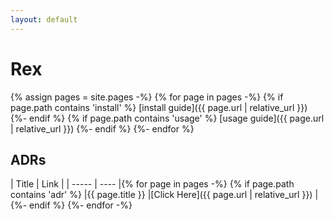 ```yaml
---
layout: default
---
```


# Rex

{% assign pages = site.pages -%}
{% for page in pages -%}
{% if page.path contains 'install' %}
[install guide]({{ page.url | relative_url }})
{%- endif %}
{% if page.path contains 'usage' %}
[usage guide]({{ page.url | relative_url }})
{%- endif %}
{%- endfor %}

## ADRs

| Title | Link |
| ----- | ---- |{% for page in pages -%}
{% if page.path contains 'adr' %}
|{{ page.title }} |[Click Here]({{ page.url | relative_url }}) |
{%- endif %}
{%- endfor -%}
